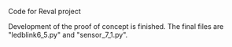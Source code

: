 Code for Reval project

Development of the proof of concept is finished. The final files are "ledblink6_5.py" and "sensor_7_1.py".
